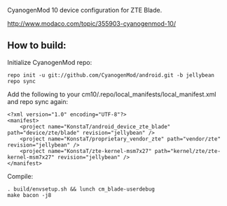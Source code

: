 CyanogenMod 10 device configuration for ZTE Blade.

http://www.modaco.com/topic/355903-cyanogenmod-10/

How to build:
-------------

Initialize CyanogenMod repo:

    repo init -u git://github.com/CyanogenMod/android.git -b jellybean
    repo sync

Add the following to your cm10/.repo/local_manifests/local_manifest.xml and repo sync again:

    <?xml version="1.0" encoding="UTF-8"?>
    <manifest>
        <project name="KonstaT/android_device_zte_blade" path="device/zte/blade" revision="jellybean" />
        <project name="KonstaT/proprietary_vendor_zte" path="vendor/zte" revision="jellybean" />
        <project name="KonstaT/zte-kernel-msm7x27" path="kernel/zte/zte-kernel-msm7x27" revision="jellybean" />
    </manifest>

Compile:

    . build/envsetup.sh && lunch cm_blade-userdebug
    make bacon -j8

